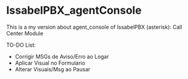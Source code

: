# IssabelPBX_agentConsole
This is a my version about agent_console of IssabelPBX (asterisk): Call Center Module

TO-DO List:
- Corrigir MSGs de Aviso/Erro ao Logar
- Aplicar Visual no Formulario
- Alterar Visuais/Msg ao Pausar